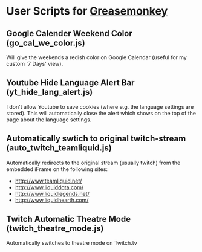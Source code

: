 User Scripts for [Greasemonkey](http://www.greasespot.net/)
===========================================================

## Google Calender Weekend Color (go_cal_we_color.js)
Will give the weekends a redish color on Google Calendar (useful for my custom
'7 Days' view).


## Youtube Hide Language Alert Bar (yt_hide_lang_alert.js)
I don't allow Youtube to save cookies (where e.g. the language settings are
stored).
This will automatically close the alert which shows on the top of the page about
the language settings.


## Automatically swtich to original twitch-stream (auto_twitch_teamliquid.js)
Automatically redirects to the original stream (usually twitch) from the
embedded iFrame on the following sites:
- http://www.teamliquid.net/
- http://www.liquiddota.com/
- http://www.liquidlegends.net/
- http://www.liquidhearth.com/


## Twitch Automatic Theatre Mode (twitch_theatre_mode.js)
Automatically switches to theatre mode on Twitch.tv
